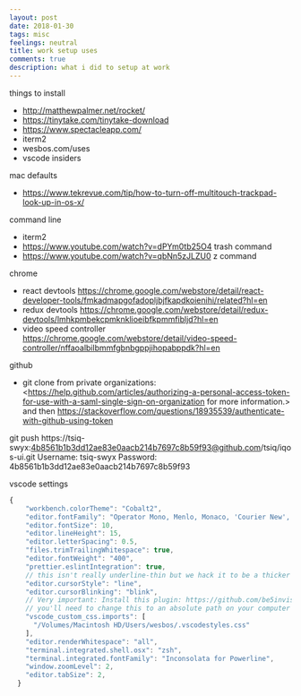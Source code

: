 ```yaml
---
layout: post
date: 2018-01-30
tags: misc
feelings: neutral
title: work setup uses
comments: true
description: what i did to setup at work
---
```


things to install

- <http://matthewpalmer.net/rocket/>
- <https://tinytake.com/tinytake-download>
- <https://www.spectacleapp.com/>
- iterm2
- wesbos.com/uses
- vscode insiders

mac defaults
- <https://www.tekrevue.com/tip/how-to-turn-off-multitouch-trackpad-look-up-in-os-x/>

command line
- iterm2
- <https://www.youtube.com/watch?v=dPYm0tb25O4> trash command
- <https://www.youtube.com/watch?v=qbNn5zJLZU0> z command


chrome
- react devtools <https://chrome.google.com/webstore/detail/react-developer-tools/fmkadmapgofadopljbjfkapdkoienihi/related?hl=en>
- redux devtools <https://chrome.google.com/webstore/detail/redux-devtools/lmhkpmbekcpmknklioeibfkpmmfibljd?hl=en>
- video speed controller <https://chrome.google.com/webstore/detail/video-speed-controller/nffaoalbilbmmfgbnbgppjihopabppdk?hl=en>

github

- git clone from private organizations: <https://help.github.com/articles/authorizing-a-personal-access-token-for-use-with-a-saml-single-sign-on-organization for more information.> and then <https://stackoverflow.com/questions/18935539/authenticate-with-github-using-token>

git push https://tsiq-swyx:4b8561b1b3dd12ae83e0aacb214b7697c8b59f93@github.com/tsiq/iqos-ui.git
Username: tsiq-swyx
Password: 4b8561b1b3dd12ae83e0aacb214b7697c8b59f93

vscode settings

```js
{
    "workbench.colorTheme": "Cobalt2",
    "editor.fontFamily": "Operator Mono, Menlo, Monaco, 'Courier New', monospace",
    "editor.fontSize": 10,
    "editor.lineHeight": 15,
    "editor.letterSpacing": 0.5,
    "files.trimTrailingWhitespace": true,
    "editor.fontWeight": "400",
    "prettier.eslintIntegration": true,
    // this isn't really underline-thin but we hack it to be a thicker cursor
    "editor.cursorStyle": "line",
    "editor.cursorBlinking": "blink",
    // Very important: Install this plugin: https://github.com/be5invis/vscode-custom-css
    // you'll need to change this to an absolute path on your computer
    "vscode_custom_css.imports": [
      "/Volumes/Macintosh HD/Users/wesbos/.vscodestyles.css"
    ],
    "editor.renderWhitespace": "all",
    "terminal.integrated.shell.osx": "zsh",
    "terminal.integrated.fontFamily": "Inconsolata for Powerline",
    "window.zoomLevel": 2,
    "editor.tabSize": 2,
  }
```
